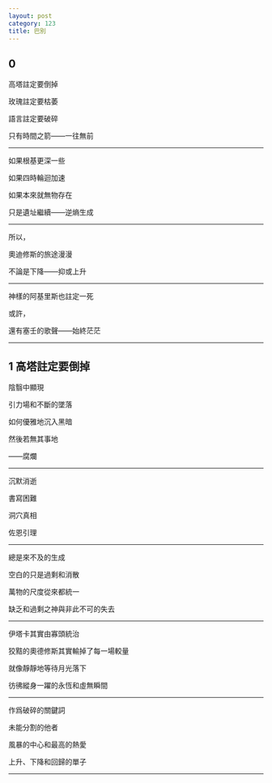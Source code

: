 ```yaml
---
layout: post
category: 123
title: 巴別
---
```


## 0

高塔註定要倒掉

玫瑰註定要枯萎

語言註定要破碎

只有時間之箭——一往無前

------

如果根基更深一些

如果四時輪迴加速

如果本來就無物存在

只是遺址繼續——逆熵生成

------

所以，

奧迪修斯的旅途漫漫

不論是下降——抑或上升

------

神樣的阿基里斯也註定一死

或許，

還有塞壬的歌聲——始終茫茫

------

## 1 高塔註定要倒掉

陰翳中顯現

引力場和不斷的墜落

如何優雅地沉入黑暗

然後若無其事地

——腐爛

------

沉默消逝

書寫困難

洞穴真相

佐恩引理

------

總是來不及的生成

空白的只是過剩和消散

萬物的尺度從來都統一

缺乏和過剩之神與非此不可的失去

------

伊塔卡其實由寡頭統治

狡黠的奧德修斯其實輸掉了每一場較量

就像靜靜地等待月光落下

彷彿縱身一躍的永恆和虛無瞬間

------

作爲破碎的關鍵詞

未能分割的他者

風暴的中心和最高的熱愛

上升、下降和回歸的單子


------




